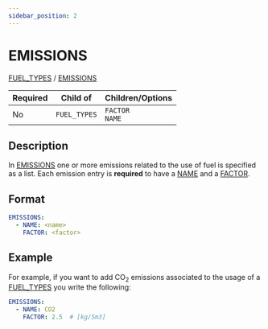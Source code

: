 ```yaml
---
sidebar_position: 2
---
```

# EMISSIONS
 
[FUEL_TYPES](/about/references/keywords_tree/FUEL_TYPES/index.md) / 
[EMISSIONS](/about/references/keywords_tree/FUEL_TYPES/EMISSIONS/index.md)



| Required   | Child of                  | Children/Options                   |
|------------|---------------------------|------------------------------------|
| No         | `FUEL_TYPES`         | `FACTOR`  <br />  `NAME`            |


## Description
In [EMISSIONS](/about/references/keywords_tree/FUEL_TYPES/EMISSIONS/index.md) one or more emissions related to the use of fuel is specified as
a list. Each emission entry is **required** to have a [NAME](/about/references/keywords_tree/FUEL_TYPES/EMISSIONS/NAME.md) 
and a [FACTOR](/about/references/keywords_tree/FUEL_TYPES/EMISSIONS/FACTOR.md).


## Format
~~~~~~~~yaml
EMISSIONS:
  - NAME: <name>
    FACTOR: <factor>
~~~~~~~~

## Example
For example, if you want to add CO<sub>2</sub> emissions associated to the usage of a [FUEL_TYPES](/about/references/keywords_tree/FUEL_TYPES/index.md)
you write the following:

~~~~~~~~yaml
EMISSIONS:
  - NAME: CO2
    FACTOR: 2.5  # [kg/Sm3]
~~~~~~~~

